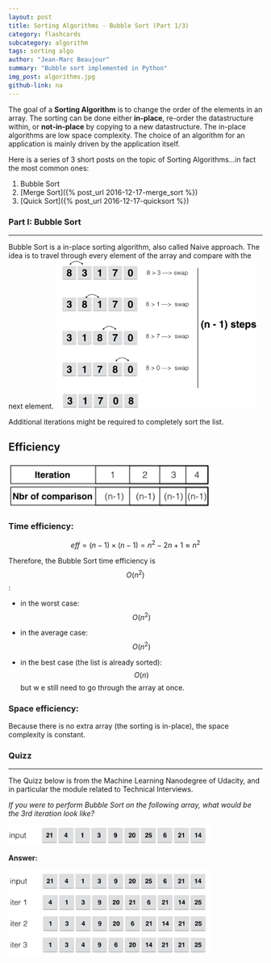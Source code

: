 ```yaml
---
layout: post
title: Sorting Algorithms - Bubble Sort (Part 1/3)
category: flashcards
subcategory: algorithm
tags: sorting algo
author: "Jean-Marc Beaujour"
summary: "Bubble sort implemented in Python"
img_post: algorithms.jpg
github-link: na
---
```


<script src="/js/plotly-latest.min.js"></script>

<script type="text/javascript"
   src="https://cdnjs.cloudflare.com/ajax/libs/mathjax/2.7.2/MathJax.js?config=TeX-AMS-MML_HTMLorMML">
</script>


The goal of a **Sorting Algorithm** is to change the order of the elements in an array. The sorting can be done either **in-place**, re-order the datastructure within, or **not-in-place** by copying to a new datastructure. The in-place algorithms are low space complexity. The choice of an algorithm for an application is mainly driven by the application itself.

Here is a series of 3 short posts on the topic of Sorting Algorithms...in fact the most common ones:

1. Bubble Sort
2. [Merge Sort]({% post_url 2016-12-17-merge_sort %})
3. [Quick Sort]({% post_url 2016-12-17-quicksort %})



### Part I: Bubble Sort
<hr>
Bubble Sort is a in-place sorting algorithm, also called Naive approach. The idea is to travel through every element of the array and compare with the next element.

<img src="/images/20161217/bubble_01.png" width="400px">


Additional iterations might be required to completely sort the list.

## Efficiency

<img src="/images/20161217/bubble_sort_table1.png" width="400px">


### Time efficiency:

 $$ eff = (n - 1) \times (n-1) = n^2 -2n +1 \approx n^2$$

Therefore, the Bubble Sort time efficiency is $$O(n^2)$$:

* in the worst case:  $$O(n^2)$$ 

* in the average case:  $$O(n^2)$$

* in the best case (the list is already sorted): $$O(n)$$
but w e still need to go through the array at once.

### Space efficiency: 

Because there is no extra array (the sorting is in-place), the space complexity is constant.


### Quizz
<hr>
The Quizz below is from the Machine Learning Nanodegree of Udacity, and in particular the module related to Technical Interviews.

*If you were to perform Bubble Sort on the following array, what would be the 3rd iteration look like?*

<img src="/images/20161217/bubble_sort_quizz1.png" width="400px">


**Answer:**

<img src="/images/20161217/bubble_sort_quizz.png" width="400px">
